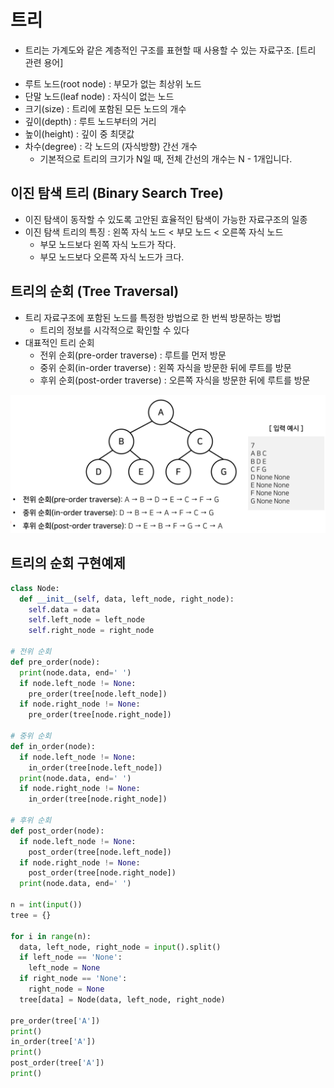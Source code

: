 # 트리
* 트리는 가계도와 같은 계층적인 구조를 표현할 때 사용할 수 있는 자료구조.
[트리 관련 용어]
- 루트 노드(root node) : 부모가 없는 최상위 노드
- 단말 노드(leaf node) : 자식이 없는 노드
- 크기(size) : 트리에 포함된 모든 노드의 개수
- 깊이(depth) : 루트 노드부터의 거리
- 높이(height) : 깊이 중 최댓값
- 차수(degree) : 각 노드의 (자식방향) 간선 개수 
  * 기본적으로 트리의 크기가 N일 때, 전체 간선의 개수는 N - 1개입니다.

## 이진 탐색 트리 (Binary Search Tree)
* 이진 탐색이 동작할 수 있도록 고안된 효율적인 탐색이 가능한 자료구조의 일종
* 이진 탐색 트리의 특징 : 왼쪽 자식 노드 < 부모 노드 < 오른쪽 자식 노드
  - 부모 노드보다 왼쪽 자식 노드가 작다.
  - 부모 노드보다 오른쪽 자식 노드가 크다.
  
## 트리의 순회 (Tree Traversal)
* 트리 자료구조에 포함된 노드를 특정한 방법으로 한 번씩 방문하는 방법
  - 트리의 정보를 시각적으로 확인할 수 있다
* 대표적인 트리 순회
  - 전위 순회(pre-order traverse) : 루트를 먼저 방문
  - 중위 순회(in-order traverse) : 왼쪽 자식을 방문한 뒤에 루트를 방문
  - 후위 순회(post-order traverse) : 오른쪽 자식을 방문한 뒤에 루트를 방문

![트리의순회](./%EC%8A%A4%ED%81%AC%EB%A6%B0%EC%83%B7/2022-07-14%20191640.png)

  
## 트리의 순회 구현예제
```python
class Node:
  def __init__(self, data, left_node, right_node):
    self.data = data
    self.left_node = left_node
    self.right_node = right_node

# 전위 순회
def pre_order(node):
  print(node.data, end=' ')
  if node.left_node != None:
    pre_order(tree[node.left_node])
  if node.right_node != None:
    pre_order(tree[node.right_node])
  
# 중위 순회
def in_order(node):
  if node.left_node != None:
    in_order(tree[node.left_node])
  print(node.data, end=' ')
  if node.right_node != None:
    in_order(tree[node.right_node])

# 후위 순회
def post_order(node):
  if node.left_node != None:
    post_order(tree[node.left_node])
  if node.right_node != None:
    post_order(tree[node.right_node])
  print(node.data, end=' ')

n = int(input())
tree = {}

for i in range(n):
  data, left_node, right_node = input().split()
  if left_node == 'None':
    left_node = None
  if right_node == 'None':
    right_node = None
  tree[data] = Node(data, left_node, right_node)

pre_order(tree['A'])
print()
in_order(tree['A'])
print()
post_order(tree['A'])
print()
```